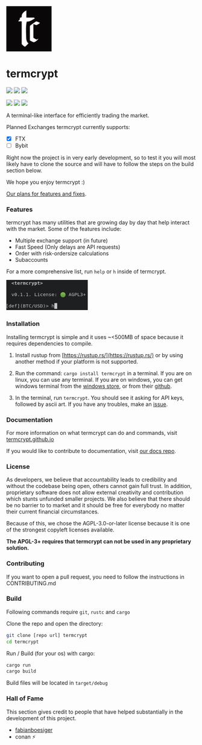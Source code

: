 <img src="src/img/logo.png" height="120"/>

# termcrypt

![](https://img.shields.io/badge/Rust-000000?style=for-the-badge&logo=rust&logoColor=white)
<img src="http://ForTheBadge.com/images/badges/built-with-love.svg" height="26"/> ![](https://img.shields.io/github/commit-activity/m/termcrypt/termcrypt)

![](https://img.shields.io/badge/license-AGPL--3.0%2B-green)
![](https://img.shields.io/crates/v/termcrypt)
![](https://img.shields.io/badge/speed-like%20sonic-blue)

A terminal-like interface for efficiently trading the market.

Planned Exchanges termcrypt currently supports:

- [x] FTX
- [ ] Bybit

Right now the project is in very early development, so to test it you will most likely have to clone the source and will have to follow the steps on the build section below. 

We hope you enjoy termcrypt :)

[Our plans for features and fixes](https://github.com/termcrypt/termcrypt/projects).

### Features

termcrypt has many utilities that are growing day by day that help interact with the market. Some of the features include:

- Multiple exchange support (in future)
- Fast Speed (Only delays are API requests)
- Order with risk-ordersize calculations
- Subaccounts

For a more comprehensive list, run `help` or `h` inside of termcrypt.

<img src="src/img/example.png" height="80"/>

### Installation
Installing termcrypt is simple and it uses ~<500MB of space because it requires dependencies to compile.

1. Install rustup from [https://rustup.rs/](https://rustup.rs/) or by using another method if your platform is not supported.

2. Run the command: `cargo install termcrypt` in a terminal. If you are on linux, you can use any terminal. If you are on windows, you can get windows terminal from the [windows store](), or from their [github](https://github.com/Microsoft/Terminal).

3. In the terminal, run `termcrypt`. You should see it asking for API keys, followed by ascii art. If you have any troubles, make an [issue](https://github.com/termcrypt/termcrypt/issues).

### Documentation

For more information on what termcrypt can do and commands, visit [termcrypt.github.io](https://termcrypt.github.io)

If you would like to contribute to documentation, visit [our docs repo](https://github.com/termcrypt/termcrypt.github.io).

### License

As developers, we believe that accountability leads to credibility and without the codebase being open, others cannot gain full trust. In addition, proprietary software does not allow external creativity and contribution which stunts unfunded smaller projects. We also believe that there should be no barrier to to market and it should be free for everybody no matter their current financial circumstances.

Because of this, we chose the AGPL-3.0-or-later license because it is one of the strongest copyleft licenses available.

**The APGL-3+ requires that termcrypt can not be used in any proprietary solution.**

### Contributing
If you want to open a pull request, you need to follow the instructions in CONTRIBUTING.md

### Build
Following commands require `git`, `rustc` and `cargo`

Clone the repo and open the directory:
```sh
git clone [repo url] termcrypt
cd termcrypt
```

Run / Build (for your os) with cargo:
```sh
cargo run
cargo build
```

Build files will be located in `target/debug`

### Hall of Fame
This section gives credit to people that have helped substantially in the development of this project.

- [fabianboesiger](https://github.com/fabianboesiger)
- conan ⚡️